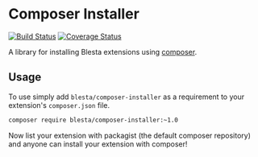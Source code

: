 # Composer Installer

[![Build Status](https://travis-ci.org/blesta/composer-installer.svg)](https://travis-ci.org/blesta/composer-installer)
[![Coverage Status](https://coveralls.io/repos/blesta/composer-installer/badge.svg?branch=master&service=github)](https://coveralls.io/github/blesta/composer-installer?branch=master)

A library for installing Blesta extensions using [composer](http://getcomposer.org).

## Usage

To use simply add `blesta/composer-installer` as a requirement to your extension's `composer.json` file.

```sh
composer require blesta/composer-installer:~1.0
```

Now list your extension with packagist (the default composer repository) and anyone can install your extension with composer!
